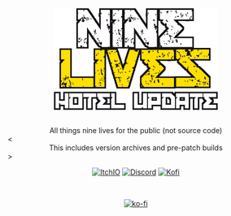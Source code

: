 <div style ="tc display:flex;" align="center">
  <a href="https://sofycodes.itch.io/nine-lives"><img src="logo.png" height="200"></a>
</div>

## 

<div align="center">All things nine lives for the public (not source code)</div>
<<div align="center">This includes version archives and pre-patch builds</div>>

<br>
<div align="center">
<p align="center">
<a href="https://sofycodes.itch.io/nine-lives"><img alt="ItchIO" src="https://img.shields.io/badge/itch.io-fa5c5c?&style?&style=for-the-badge&logo=itch.io&logoColor=white&alt=youtube style="margin-bottom: 5px;"></a>
<a href="https://discord.gg/YH9UYRgQxp"><img alt="Discord" src="https://img.shields.io/badge/Discord-7289da?&style?&style=for-the-badge&logo=discord&logoColor=white&alt=discord style="margin-bottom: 5px;"></a>
<a href="https://ko-fi.com/sofydev"><img alt="Kofi" src="https://img.shields.io/badge/KoFi-FF5E5B?&style?&style=for-the-badge&logo=ko-fi&logoColor=white&alt=ko-fi style="margin-bottom: 5px;"></a>
</p>
	
<br>


[![ko-fi](https://ko-fi.com/img/githubbutton_sm.svg)](https://ko-fi.com/X8X0EIFPZ)
